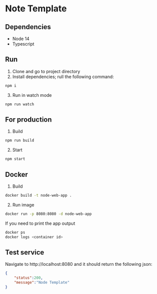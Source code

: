 # Note Template

## Dependencies
- Node 14
- Typescript

## Run
1. Clone and go to project directory
2. Install dependencies; rull the following command:
```bash
npm i
```
3. Run in watch mode
```bash
npm run watch
```

## For production
1. Build
```bash
npm run build
```
2. Start
```bash
npm start
```

## Docker
1. Build
```bash
docker build -t node-web-app .
```
2. Run image
```bash
docker run -p 8080:8080 -d node-web-app
```
  
If you need to print the app output
```bash
docker ps
docker logs <container id>
```

## Test service
Navigate to http://localhost:8080 and it should return the following json:
```json
{
    "status":200,
    "message":"Node Template"
}
```